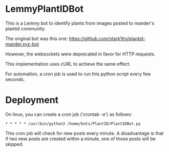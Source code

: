 # LemmyPlantIDBot


This is a Lemmy bot to identify plants from images posted to mander's plantid community.

The original bot was this one: https://github.com/stark1tty/plantid-mander.xyz-bot

However, the websockets were deprecated in favor for HTTP requests.

This implementation uses cURL to achieve the same effect. 

For automation, a cron job is used to run this python script every few seconds.


# Deployment

On linux, you can create a cron job ('crontab -e') as follows:

`* * * * * /usr/bin/python3 /home/bots/PlantID/PlantIDBot.py`

This cron job will check for new posts every minute. A disadvantage is that if two new posts are created within a minute, one of those posts will be skipped. 
